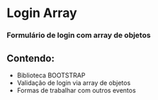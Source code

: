 # Login Array

### Formulário de login com array de objetos

## Contendo:

* Biblioteca BOOTSTRAP
* Validação de login via array de objetos
* Formas de trabalhar com outros eventos

###
